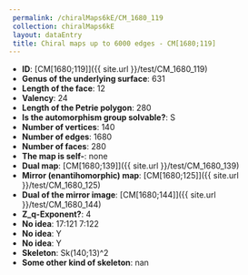 ```yaml
--- 
 permalink: /chiralMaps6kE/CM_1680_119 
 collection: chiralMaps6kE
 layout: dataEntry
 title: Chiral maps up to 6000 edges - CM[1680;119]
---
```


- **ID**: [CM[1680;119]]({{ site.url }}/test/CM_1680_119)
- **Genus of the underlying surface**: 631
- **Length of the face**: 12
- **Valency**: 24
- **Length of the Petrie polygon**: 280
- **Is the automorphism group solvable?**: S
- **Number of vertices**: 140
- **Number of edges**: 1680
- **Number of faces**: 280
- **The map is self-**: none
- **Dual map**: [CM[1680;139]]({{ site.url }}/test/CM_1680_139)
- **Mirror (enantihomorphic) map**: [CM[1680;125]]({{ site.url }}/test/CM_1680_125)
- **Dual of the mirror image**: [CM[1680;144]]({{ site.url }}/test/CM_1680_144)
- **Z_q-Exponent?**: 4
- **No idea**:  17:121 7:122
- **No idea**: Y
- **No idea**: Y
- **Skeleton**: Sk(140;13)^2
- **Some other kind of skeleton**: nan

